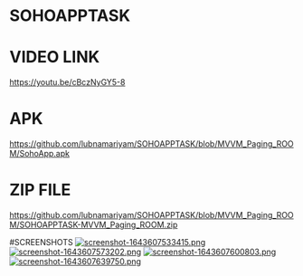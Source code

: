 # SOHOAPPTASK
# VIDEO LINK  
https://youtu.be/cBczNyGY5-8
# APK 
https://github.com/lubnamariyam/SOHOAPPTASK/blob/MVVM_Paging_ROOM/SohoApp.apk
# ZIP FILE 
https://github.com/lubnamariyam/SOHOAPPTASK/blob/MVVM_Paging_ROOM/SOHOAPPTASK-MVVM_Paging_ROOM.zip

#SCREENSHOTS
[![screenshot-1643607533415.png](https://i.postimg.cc/cL8MrPC6/screenshot-1643607533415.png)](https://postimg.cc/YvMmPn1w)
[![screenshot-1643607573202.png](https://i.postimg.cc/zGmHPvDX/screenshot-1643607573202.png)](https://postimg.cc/svc2MVZt)
[![screenshot-1643607600803.png](https://i.postimg.cc/JhMDMFBf/screenshot-1643607600803.png)](https://postimg.cc/v42Hv3hh)
[![screenshot-1643607639750.png](https://i.postimg.cc/prwr7cH1/screenshot-1643607639750.png)](https://postimg.cc/JHQRHqtb)
